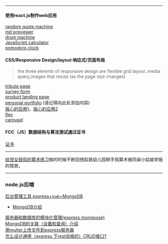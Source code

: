 ***
#### 使用react.js制作web应用
[random quote machine](http://liulaoliu.github.io/fcc_demo/random-quote-machine)<br/>
[ md previewer](https://liulaoliu.github.io/fcc_demo/markdown-previewer)<br/>
[drum machine](https://liulaoliu.github.io/fcc_demo/drum-machine)<br/>
[JavaScript calculator](https://liulaoliu.github.io/fcc_demo/JavaScript-calculator)<br/>
[pomodoro clock](https://liulaoliu.github.io/fcc_demo/pomdoro-clock/)<br/>

#### CSS/Responsive Design/layout 响应式/页面布局
> the three elemnts of responsive design are flexible grid layout ,media query,images that resize (as the page size changes)

[tribute page](https://liulaoliu.github.io/fcc_demo/darth-vader-tribute/)<br/>
[survey form](https://liulaoliu.github.io/fcc_demo/survey-form)<br/>
[product landing page](https://liulaoliu.github.io/fcc_demo/Product-Landing-Page)<br/>
[personal portfolio](https://liulaoliu.github.io/fcc_demo/portfolio) (请记得向此处添加内容)<br/>
[版心的应用1](https://liulaoliu.github.io/layout/jd)，[版心的应用2](https://liulaoliu.github.io/layout/bilibili/)<br>
[flex](https://liulaoliu.github.io/layout/Bilibili_demonstration/responsive%20card/)<br/>
[carousel](https://liulaoliu.github.io/layout/carousel%20component/)<br/>

#### FCC（JS）数据结构与算法测试通过证书
[证书](https://www.freecodecamp.org/certification/fcc24fbe4c8-db95-4ece-8376-f1a7b0ec87ef/javascript-algorithms-and-data-structures)
***
[给侄女鼓捣的算术练习](https://liulaoliu.github.io/fcc_demo/calculation-excercise)做的时候不断回想起我幼儿园掰手指算术被同桌小姑娘举报的情景。
*** 
### node.js后端
[后台管理工具,express+vue+MongoDB](https://github.com/liulaoliu/element-admin)<br/>
  - [MongoDB介绍](https://zhuanlan.zhihu.com/p/83280876)
  
[服务器和数据库的模块化管理(express mongoose)](https://github.com/liulaoliu/modularization-of-express-backend)<br/>
[MongoDB的关联（设置和查询）介绍](https://github.com/liulaoliu/MongoDB-reference)<br/>
[用multer上传文件到express服务器](https://github.com/liulaoliu/uploadfiles-multer)<br/>
[怎么设计通用（express 下rest风格的）CRUD接口?](https://zhuanlan.zhihu.com/p/82991242)<br/>
